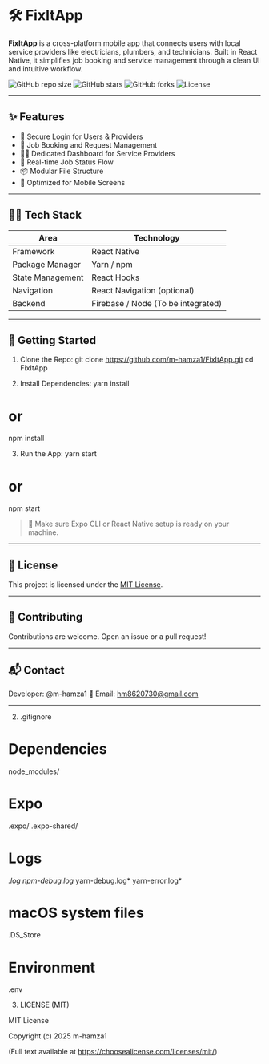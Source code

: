 # 🛠️ FixItApp

**FixItApp** is a cross-platform mobile app that connects users with local service providers like electricians, plumbers, and technicians. Built in React Native, it simplifies job booking and service management through a clean UI and intuitive workflow.

![GitHub repo size](https://img.shields.io/github/repo-size/m-hamza1/FixItApp)
![GitHub stars](https://img.shields.io/github/stars/m-hamza1/FixItApp?style=social)
![GitHub forks](https://img.shields.io/github/forks/m-hamza1/FixItApp?style=social)
![License](https://img.shields.io/github/license/m-hamza1/FixItApp)

---

## ✨ Features

- 🔐 Secure Login for Users & Providers
- 📅 Job Booking and Request Management
- 🧑‍🔧 Dedicated Dashboard for Service Providers
- 🔄 Real-time Job Status Flow
- 📦 Modular File Structure
- 📱 Optimized for Mobile Screens

---

## 🧑‍💻 Tech Stack

| Area            | Technology     |
|------------------|----------------|
| Framework        | React Native   |
| Package Manager  | Yarn / npm     |
| State Management | React Hooks    |
| Navigation       | React Navigation (optional) |
| Backend          | Firebase / Node (To be integrated) |

---

## 🚀 Getting Started

1. Clone the Repo:
git clone https://github.com/m-hamza1/FixItApp.git
cd FixItApp

2. Install Dependencies:
yarn install
# or
npm install

3. Run the App:
yarn start
# or
npm start

> 📱 Make sure Expo CLI or React Native setup is ready on your machine.

---

## 🧾 License

This project is licensed under the [MIT License](LICENSE).

---

## 🙌 Contributing

Contributions are welcome. Open an issue or a pull request!

---

## 📬 Contact

Developer: @m-hamza1
📧 Email: hm8620730@gmail.com

---

2. .gitignore

# Dependencies
node_modules/

# Expo
.expo/
.expo-shared/

# Logs
*.log
npm-debug.log*
yarn-debug.log*
yarn-error.log*

# macOS system files
.DS_Store

# Environment
.env

3. LICENSE (MIT)

MIT License

Copyright (c) 2025 m-hamza1

(Full text available at https://choosealicense.com/licenses/mit/)

